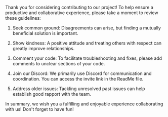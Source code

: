 Thank you for considering contributing to our project! To help ensure a productive and collaborative experience, please take a moment to review these guidelines:

1. Seek common ground: Disagreements can arise, but finding a mutually beneficial solution is important.

2. Show kindness: A positive attitude and treating others with respect can greatly improve relationships.

3. Comment your code: To facilitate troubleshooting and fixes, please add comments to unclear sections of your code.

4. Join our Discord: We primarily use Discord for communication and coordination. You can access the invite link in the ReadMe file.

5. Address older issues: Tackling unresolved past issues can help establish good rapport with the team.

In summary, we wish you a fulfilling and enjoyable experience collaborating with us! Don't forget to have fun!
